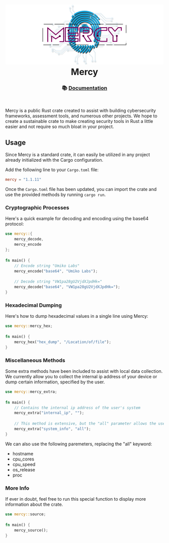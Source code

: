 <h1 align="center">
    <img src="assets/mercy_banner_v1.png" />
    <br />
    Mercy
</h1>

<h3 align="center">
    📚 <a href="https://docs.rs/mercy/latest/mercy/">Documentation</a>
</h3>
<br>

Mercy is a public Rust crate created to assist with building cybersecurity frameworks, assessment tools, and numerous other projects. We hope to create a sustainable crate to make creating security tools in Rust a little easier and not require so much bloat in your project.

## Usage
Since Mercy is a standard crate, it can easily be utilized in any project already initialized with the Cargo configuration.

Add the following line to your `Cargo.toml` file:
```toml
mercy = "1.1.11"
```

Once the `Cargo.toml` file has been updated, you can import the crate and use the provided methods by running `cargo run`.

### Cryptographic Processes
Here's a quick example for decoding and encoding using the base64 protocol:
```rust
use mercy::{
    mercy_decode,
    mercy_encode
};

fn main() {
    // Encode string "Umiko Labs"
    mercy_encode("base64", "Umiko Labs");
    
    // Decode string "VW1pa28gU2VjdXJpdHk="
    mercy_decode("base64", "VW1pa28gU2VjdXJpdHk=");
}
```

### Hexadecimal Dumping
Here's how to dump hexadecimal values in a single line using Mercy:
```rust
use mercy::mercy_hex;

fn main() {
    mercy_hex("hex_dump", "/Location/of/file");
}
```

### Miscellaneous Methods
Some extra methods have been included to assist with local data collection. We currently allow you to collect the internal ip address of your device or dump certain information, specified by the user.
```rust
use mercy::mercy_extra;

fn main() {
    // Contains the internal ip address of the user's system
    mercy_extra("internal_ip", "");

    // This method is extensive, but the "all" parameter allows the user to dump everything we have set in Mercy
    mercy_extra("system_info", "all");
}
```
We can also use the following paremeters, replacing the "all" keyword:

- hostname
- cpu_cores
- cpu_speed
- os_release
- proc

### More Info
If ever in doubt, feel free to run this special function to display more information about the crate.
```rust
use mercy::source;

fn main() {
    mercy_source();
}
```